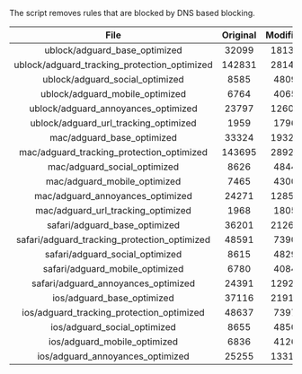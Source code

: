 The script removes rules that are blocked by DNS based blocking.


| File | Original | Modified |
|:----:|:-----:|:-----:|
| ublock/adguard_base_optimized | 32099 | 18131 |
| ublock/adguard_tracking_protection_optimized | 142831 | 28140 |
| ublock/adguard_social_optimized | 8585 | 4809 |
| ublock/adguard_mobile_optimized | 6764 | 4065 |
| ublock/adguard_annoyances_optimized | 23797 | 12602 |
| ublock/adguard_url_tracking_optimized | 1959 | 1796 |
| mac/adguard_base_optimized | 33324 | 19322 |
| mac/adguard_tracking_protection_optimized | 143695 | 28924 |
| mac/adguard_social_optimized | 8626 | 4844 |
| mac/adguard_mobile_optimized | 7465 | 4300 |
| mac/adguard_annoyances_optimized | 24271 | 12850 |
| mac/adguard_url_tracking_optimized | 1968 | 1805 |
| safari/adguard_base_optimized | 36201 | 21267 |
| safari/adguard_tracking_protection_optimized | 48591 | 7390 |
| safari/adguard_social_optimized | 8615 | 4829 |
| safari/adguard_mobile_optimized | 6780 | 4084 |
| safari/adguard_annoyances_optimized | 24391 | 12920 |
| ios/adguard_base_optimized | 37116 | 21913 |
| ios/adguard_tracking_protection_optimized | 48637 | 7397 |
| ios/adguard_social_optimized | 8655 | 4850 |
| ios/adguard_mobile_optimized | 6836 | 4126 |
| ios/adguard_annoyances_optimized | 25255 | 13314 |